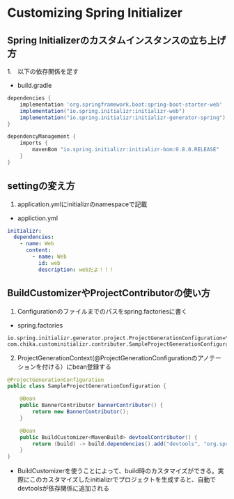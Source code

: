 # Customizing Spring Initializer

## Spring Initializerのカスタムインスタンスの立ち上げ方
1.　以下の依存関係を足す  

* build.gradle
```groovy
dependencies {
	implementation 'org.springframework.boot:spring-boot-starter-web'
	implementation("io.spring.initializr:initializr-web")
	implementation("io.spring.initializr:initializr-generator-spring")
}

dependencyManagement {
	imports {
		mavenBom "io.spring.initializr:initializr-bom:0.8.0.RELEASE"
	}
}
```
## settingの変え方
1. application.ymlにinitializrのnamespaceで記載  

* appliction.yml
```yml
initializr:
  dependencies:
    - name: Web
      content:
        - name: Web
          id: web
          description: webだよ！！！
```


## BuildCustomizerやProjectContributorの使い方
1. Configurationのファイルまでのパスをspring.factoriesに書く  

* spring.factories
```
io.spring.initializr.generator.project.ProjectGenerationConfiguration=\
com.chika.custominitializr.contributer.SampleProjectGenerationConfiguration
```
2. ProjectGenerationContext(@ProjectGenerationConfigurationのアノテーションを付ける）にbean登録する

```java
@ProjectGenerationConfiguration
public class SampleProjectGenerationConfiguration {

    @Bean
    public BannerContributor bannerContributor() {
        return new BannerContributor();
    }

    @Bean
    public BuildCustomizer<MavenBuild> devtoolContributor() {
        return (build) -> build.dependencies().add("devtools", "org.springframework.boot","spring-boot-devtools",                                       DependencyScope.COMPILE);
    }
}
```
* BuildCustomizerを使うことによって、build時のカスタマイズができる。実際にこのカスタマイズしたinitializrでプロジェクトを生成すると、自動でdevtoolsが依存関係に追加される

